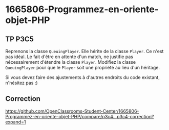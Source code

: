 # 1665806-Programmez-en-oriente-objet-PHP

## TP P3C5

Reprenons la classe `QueuingPlayer`. Elle hérite de la classe `Player`. Ce n'est pas idéal. Le fait d'être en attente d'un match, ne justifie pas nécessairement d'étendre la classe `Player`. Modifiez la classe `QueuingPlayer` pour que le `Player` soit une propriété au lieu d'un héritage.

Si vous devez faire des ajustements à d'autres endroits du code existant, n'hésitez pas :)


## Correction

https://github.com/OpenClassrooms-Student-Center/1665806-Programmez-en-oriente-objet-PHP/compare/p3c4...p3c4-correction?expand=1

